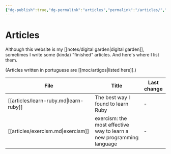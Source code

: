 ```yaml
---
{"dg-publish":true,"dg-permalink":"articles","permalink":"/articles/","dgHomeLink":true,"dgPassFrontmatter":false,"dgShowBacklinks":true,"dgShowLocalGraph":false}
---
```


# Articles

Although this website is my [[notes/digital garden|digital garden]], sometimes I write some (kinda) "finished" articles. And here's where I list them.

(Articles written in portuguese are [[moc/artigos|listed here]].)



| File                                   | Title                                                                | Last change |
| -------------------------------------- | -------------------------------------------------------------------- | ----------- |
| [[articles/learn-ruby.md\|learn-ruby]] | The best way I found to learn Ruby                                   | \-          |
| [[articles/exercism.md\|exercism]]     | exercism: the most effective way to learn a new programming language | \-          |

